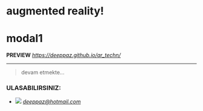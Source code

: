 # augmented reality!

# modal1

**PREVIEW** 
*https://deeppaz.github.io/ar_techn/*



------------------------------------------------------
> devam etmekte...

### ULASABILIRSINIZ:
- ![](http://icons.iconarchive.com/icons/iconsmind/outline/48/Mail-icon.png) *deeppaz@hotmail.com*